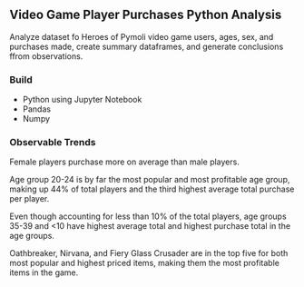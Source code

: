 ## Video Game Player Purchases Python Analysis

Analyze dataset fo Heroes of Pymoli video game users, ages, sex, and purchases made, create summary dataframes, and generate conclusions ffrom observations.

### Build

- Python using Jupyter Notebook
- Pandas
- Numpy

### Observable Trends

Female players purchase more on average than male players.

Age group 20-24 is by far the most popular and most profitable age group, making up 44% of total players and the third highest average total purchase per player.

Even though accounting for less than 10% of the total players, age groups 35-39 and <10 have highest average total and highest purchase total in the age groups.

Oathbreaker, Nirvana, and Fiery Glass Crusader are in the top five for both most popular and highest priced items, making them the most profitable items in the game.

